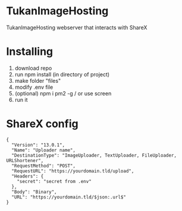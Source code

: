 # TukanImageHosting
TukanImageHosting webserver that interacts with ShareX


# Installing
1. download repo
2. run npm install (in directory of project)
3. make folder "files"
4. modify .env file
5. (optional) npm i pm2 -g / or use screen
6. run it

# ShareX config
```
{
  "Version": "13.0.1",
  "Name": "Uploader name",
  "DestinationType": "ImageUploader, TextUploader, FileUploader, URLShortener",
  "RequestMethod": "POST",
  "RequestURL": "https://yourdomain.tld/upload",
  "Headers": {
    "secret": "secret from .env"
  },
  "Body": "Binary",
  "URL": "https://yourdomain.tld/$json:.url$"
}
